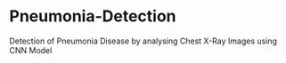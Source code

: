 # Pneumonia-Detection
Detection of Pneumonia Disease by analysing Chest X-Ray Images using CNN Model
